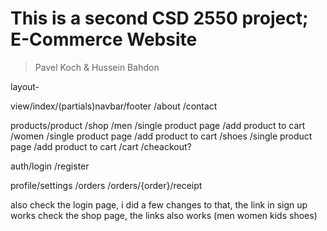 # This is a second CSD 2550 project; E-Commerce Website
> Pavel Koch & Hussein Bahdon


layout-

view/index/(partials)navbar/footer
    /about
    /contact


products/product
        /shop
          /men
            /single product page
              /add product to cart
          /women
            /single product page
              /add product to cart
          /shoes
            /single product page
              /add product to cart
        /cart
          /cheackout?



auth/login
    /register

profile/settings
       /orders
       /orders/{order}/receipt

also check the login page, i did a few changes to that, the link in sign up works
check the shop page, the links also works (men women kids shoes)

